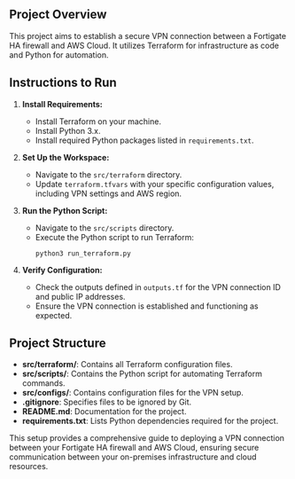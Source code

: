 ## Project Overview
This project aims to establish a secure VPN connection between a Fortigate HA firewall and AWS Cloud. It utilizes Terraform for infrastructure as code and Python for automation.

## Instructions to Run

1. **Install Requirements:**
   - Install Terraform on your machine.
   - Install Python 3.x.
   - Install required Python packages listed in `requirements.txt`.

2. **Set Up the Workspace:**
   - Navigate to the `src/terraform` directory.
   - Update `terraform.tfvars` with your specific configuration values, including VPN settings and AWS region.

3. **Run the Python Script:**
   - Navigate to the `src/scripts` directory.
   - Execute the Python script to run Terraform:
     ```
     python3 run_terraform.py
     ```

4. **Verify Configuration:**
   - Check the outputs defined in `outputs.tf` for the VPN connection ID and public IP addresses.
   - Ensure the VPN connection is established and functioning as expected.

## Project Structure
- **src/terraform/**: Contains all Terraform configuration files.
- **src/scripts/**: Contains the Python script for automating Terraform commands.
- **src/configs/**: Contains configuration files for the VPN setup.
- **.gitignore**: Specifies files to be ignored by Git.
- **README.md**: Documentation for the project.
- **requirements.txt**: Lists Python dependencies required for the project.

This setup provides a comprehensive guide to deploying a VPN connection between your Fortigate HA firewall and AWS Cloud, ensuring secure communication between your on-premises infrastructure and cloud resources.
